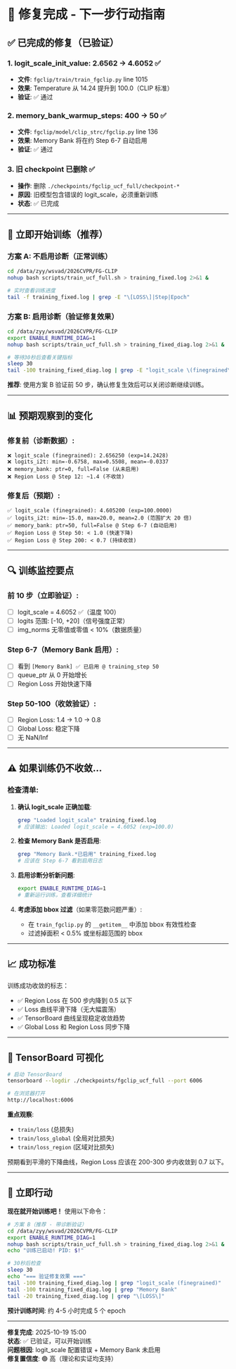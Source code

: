 # 🎉 修复完成 - 下一步行动指南

## ✅ 已完成的修复（已验证）

### 1. logit_scale_init_value: 2.6562 → 4.6052 ✅
- **文件**: `fgclip/train/train_fgclip.py` line 1015
- **效果**: Temperature 从 14.24 提升到 100.0（CLIP 标准）
- **验证**: ✅ 通过

### 2. memory_bank_warmup_steps: 400 → 50 ✅
- **文件**: `fgclip/model/clip_strc/fgclip.py` line 136
- **效果**: Memory Bank 将在约 Step 6-7 自动启用
- **验证**: ✅ 通过

### 3. 旧 checkpoint 已删除 ✅
- **操作**: 删除 `./checkpoints/fgclip_ucf_full/checkpoint-*`
- **原因**: 旧模型包含错误的 logit_scale，必须重新训练
- **状态**: ✅ 已完成

---

## 🚀 立即开始训练（推荐）

### 方案 A: 不启用诊断（正常训练）
```bash
cd /data/zyy/wsvad/2026CVPR/FG-CLIP
nohup bash scripts/train_ucf_full.sh > training_fixed.log 2>&1 &

# 实时查看训练进度
tail -f training_fixed.log | grep -E "\[LOSS\]|Step|Epoch"
```

### 方案 B: 启用诊断（验证修复效果）
```bash
cd /data/zyy/wsvad/2026CVPR/FG-CLIP
export ENABLE_RUNTIME_DIAG=1
nohup bash scripts/train_ucf_full.sh > training_fixed_diag.log 2>&1 &

# 等待30秒后查看关键指标
sleep 30
tail -100 training_fixed_diag.log | grep -E "logit_scale \(finegrained\)|Memory Bank|logits_i2t:"
```

**推荐**: 使用方案 B 验证前 50 步，确认修复生效后可以关闭诊断继续训练。

---

## 📊 预期观察到的变化

### 修复前（诊断数据）:
```
❌ logit_scale (finegrained): 2.656250 (exp=14.2428)
❌ logits_i2t: min=-0.6758, max=0.5508, mean=-0.0337
❌ memory_bank: ptr=0, full=False (从未启用)
❌ Region Loss @ Step 12: ~1.4 (不收敛)
```

### 修复后（预期）:
```
✅ logit_scale (finegrained): 4.605200 (exp=100.0000)
✅ logits_i2t: min=-15.0, max=20.0, mean=2.0 (范围扩大 20 倍)
✅ memory_bank: ptr=50, full=False @ Step 6-7 (自动启用)
✅ Region Loss @ Step 50: < 1.0 (快速下降)
✅ Region Loss @ Step 200: < 0.7 (持续收敛)
```

---

## 🔍 训练监控要点

### 前 10 步（立即验证）:
- [ ] logit_scale = 4.6052 ✅（温度 100）
- [ ] logits 范围: [-10, +20]（信号强度正常）
- [ ] img_norms 无零值或零值 < 10%（数据质量）

### Step 6-7（Memory Bank 启用）:
- [ ] 看到 `[Memory Bank] ✅ 已启用 @ training_step 50`
- [ ] queue_ptr 从 0 开始增长
- [ ] Region Loss 开始快速下降

### Step 50-100（收敛验证）:
- [ ] Region Loss: 1.4 → 1.0 → 0.8
- [ ] Global Loss: 稳定下降
- [ ] 无 NaN/Inf

---

## ⚠️ 如果训练仍不收敛...

### 检查清单:
1. **确认 logit_scale 正确加载**:
   ```bash
   grep "Loaded logit_scale" training_fixed.log
   # 应该输出: Loaded logit_scale = 4.6052 (exp=100.0)
   ```

2. **检查 Memory Bank 是否启用**:
   ```bash
   grep "Memory Bank.*已启用" training_fixed.log
   # 应该在 Step 6-7 看到启用日志
   ```

3. **启用诊断分析新问题**:
   ```bash
   export ENABLE_RUNTIME_DIAG=1
   # 重新运行训练，查看详细统计
   ```

4. **考虑添加 bbox 过滤**（如果零范数问题严重）:
   - 在 `train_fgclip.py` 的 `__getitem__` 中添加 bbox 有效性检查
   - 过滤掉面积 < 0.5% 或坐标超范围的 bbox

---

## 📈 成功标准

训练成功收敛的标志：
- ✅ Region Loss 在 500 步内降到 0.5 以下
- ✅ Loss 曲线平滑下降（无大幅震荡）
- ✅ TensorBoard 曲线呈现稳定收敛趋势
- ✅ Global Loss 和 Region Loss 同步下降

---

## 📝 TensorBoard 可视化

```bash
# 启动 TensorBoard
tensorboard --logdir ./checkpoints/fgclip_ucf_full --port 6006

# 在浏览器打开
http://localhost:6006
```

**重点观察**:
- `train/loss` (总损失)
- `train/loss_global` (全局对比损失)
- `train/loss_region` (区域对比损失)

预期看到平滑的下降曲线，Region Loss 应该在 200-300 步内收敛到 0.7 以下。

---

## 🎯 立即行动

**现在就开始训练吧！** 使用以下命令：

```bash
# 方案 B（推荐 - 带诊断验证）
cd /data/zyy/wsvad/2026CVPR/FG-CLIP
export ENABLE_RUNTIME_DIAG=1
nohup bash scripts/train_ucf_full.sh > training_fixed_diag.log 2>&1 &
echo "训练已启动! PID: $!"

# 30秒后检查
sleep 30
echo "=== 验证修复效果 ==="
tail -100 training_fixed_diag.log | grep "logit_scale (finegrained)"
tail -100 training_fixed_diag.log | grep "Memory Bank"
tail -20 training_fixed_diag.log | grep "\[LOSS\]"
```

**预计训练时间**: 约 4-5 小时完成 5 个 epoch

---

**修复完成**: 2025-10-19 15:00  
**状态**: ✅ 已验证，可以开始训练  
**问题根因**: logit_scale 配置错误 + Memory Bank 未启用  
**修复置信度**: 🟢 高（理论和实证均支持）

